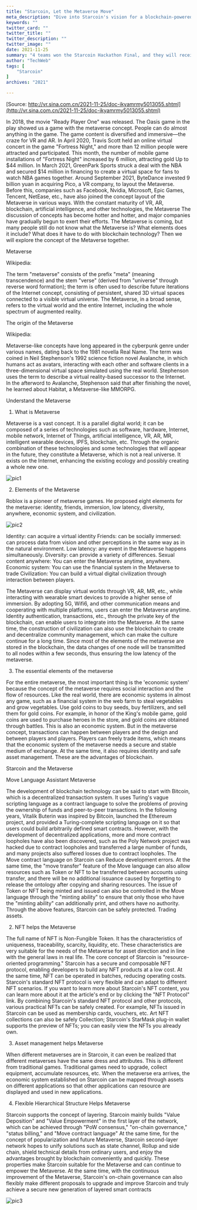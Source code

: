 ```yaml
---
title: "Starcoin, Let the Metaverse Move"
meta_description: "Dive into Starcoin's vision for a blockchain-powered metaverse using the Move programming language."
keywords: ""
twitter_card: ""
twitter_title: ""
twitter_description: ""
twitter_image: ""
date: 2021-11-25
summary: "4 teams won the Starcoin Hackathon Final, and they will receive comprehensive resource support from the Starcoin ecosystem."
author: "TechWeb"
tags: [
    "Starcoin"
]
archives: "2021"

---
```


[Source: http://vr.sina.com.cn/2021-11-25/doc-ikyamrmy5013055.shtml](http://vr.sina.com.cn/2021-11-25/doc-ikyamrmy5013055.shtml)

In 2018, the movie "Ready Player One" was released. The Oasis game in the play showed us a game with the metaverse concept. People can do almost anything in the game. The game content is diversified and immersive—the craze for VR and AR. In April 2020, Travis Scott held an online virtual concert in the game "Fortress Night," and more than 12 million people were attracted and participated. This month, the number of mobile game installations of "Fortress Night" increased by 6 million, attracting gold Up to $44 million. In March 2021, GreenPark Sports struck a deal with the NBA and secured $14 million in financing to create a virtual space for fans to watch NBA games together. Around September 2021, ByteDance invested 9 billion yuan in acquiring Pico, a VR company, to layout the Metaverse. Before this, companies such as Facebook, Nvidia, Microsoft, Epic Games, Tencent, NetEase, etc., have also joined the concept layout of the Metaverse in various ways. With the constant maturity of VR, AR, blockchain, artificial intelligence, and other technologies, the Metaverse The discussion of concepts has become hotter and hotter, and major companies have gradually begun to exert their efforts. The Metaverse is coming, but many people still do not know what the Metaverse is? What elements does it include? What does it have to do with blockchain technology? Then we will explore the concept of the Metaverse together.

Metaverse

Wikipedia:

The term "metaverse" consists of the prefix "meta" (meaning transcendence) and the stem "verse" (derived from "universe" through reverse word formation); the term is often used to describe future iterations of the Internet concept, consisting of persistent, shared 3D virtual spaces connected to a visible virtual universe. The Metaverse, in a broad sense, refers to the virtual world and the entire Internet, including the whole spectrum of augmented reality.

The origin of the Metaverse

Wikipedia:

Metaverse-like concepts have long appeared in the cyberpunk genre under various names, dating back to the 1981 novella Real Name. The term was coined in Neil Stephenson's 1992 science fiction novel Avalanche, in which humans act as avatars, interacting with each other and software clients in a three-dimensional virtual space simulated using the real world. Stephenson uses the term to describe a virtual reality-based successor to the Internet. In the afterword to Avalanche, Stephenson said that after finishing the novel, he learned about Habitat, a Metaverse-like MMORPG.

Understand the Metaverse

1. What is Metaverse

Metaverse is a vast concept. It is a parallel digital world; it can be composed of a series of technologies such as software, hardware, Internet, mobile network, Internet of Things, artificial intelligence, VR, AR, MR, intelligent wearable devices, IPFS, blockchain, etc. Through the organic combination of these technologies and some technologies that will appear in the future, they constitute a Metaverse, which is not a real universe. It exists on the Internet, enhancing the existing ecology and possibly creating a whole new one.

![pic1](/images/new/news/bdcb-b9b1f63d395945bedce54042c346bb02.jpeg)

2. Elements of the Metaverse

Roblox is a pioneer of metaverse games. He proposed eight elements for the metaverse: identity, friends, immersion, low latency, diversity, anywhere, economic system, and civilization.

![pic2](/images/new/news/8183-e8b57c3f114f6827eb823a27041128da.jpeg)

Identity: can acquire a virtual identity Friends: can be socially immersed: can process data from vision and other perceptions in the same way as in the natural environment. Low latency: any event in the Metaverse happens simultaneously. Diversity: can provide a variety of differences. Sexual content anywhere: You can enter the Metaverse anytime, anywhere. Economic system: You can use the financial system in the Metaverse to trade Civilization: You can build a virtual digital civilization through interaction between players.

The Metaverse can display virtual worlds through VR, AR, MR, etc., while interacting with wearable smart devices to provide a higher sense of immersion. By adopting 5G, Wifi6, and other communication means and cooperating with multiple platforms, users can enter the Metaverse anytime. Identity authentication, transactions, etc., through the private key of the blockchain, can enable users to integrate into the Metaverse. At the same time, the construction of civilization can also use the blockchain to create and decentralize community management, which can make the culture continue for a long time. Since most of the elements of the metaverse are stored in the blockchain, the data changes of one node will be transmitted to all nodes within a few seconds, thus ensuring the low latency of the metaverse.

3. The essential elements of the metaverse

For the entire metaverse, the most important thing is the 'economic system' because the concept of the metaverse requires social interaction and the flow of resources. Like the real world, there are economic systems in almost any game, such as a financial system in the web farm to steal vegetables and grow vegetables. Use gold coins to buy seeds, buy fertilizers, and sell them for gold coins. For example, in honor of the King's mobile game, gold coins are used to purchase heroes in the store, and gold coins are obtained through battles. This is also an economic system. But in the metaverse concept, transactions can happen between players and the design and between players and players. Players can freely trade items, which means that the economic system of the metaverse needs a secure and stable medium of exchange. At the same time, it also requires identity and safe asset management. These are the advantages of blockchain.

Starcoin and the Metaverse

Move Language Assistant Metaverse

The development of blockchain technology can be said to start with Bitcoin, which is a decentralized transaction system. It uses Turing's vague scripting language as a contract language to solve the problems of proving the ownership of funds and peer-to-peer transactions. In the following years, Vitalik Buterin was inspired by Bitcoin, launched the Ethereum project, and provided a Turing-complete scripting language on it so that users could build arbitrarily defined smart contracts. However, with the development of decentralized applications, more and more contract loopholes have also been discovered, such as the Poly Network project was hacked due to contract loopholes and transferred a large number of funds, and many projects also suffered losses due to contract loopholes. The Move contract language on Starcoin can Reduce development errors. At the same time, the "move transfer" feature of the Move language can also allow resources such as Token or NFT to be transferred between accounts using transfer, and there will be no additional issuance caused by forgetting to release the ontology after copying and sharing resources. The issue of Token or NFT being minted and issued can also be controlled in the Move language through the "minting ability" to ensure that only those who have the "minting ability" can additionally print, and others have no authority. Through the above features, Starcoin can be safely protected. Trading assets.

2. NFT helps the Metaverse

The full name of NFT is Non-Fungible Token. It has the characteristics of uniqueness, traceability, scarcity, liquidity, etc. These characteristics are very suitable for the needs of the Metaverse for asset direction and in line with the general laws in real life. The core concept of Starcoin is "resource-oriented programming." Starcoin has a secure and composable NFT protocol, enabling developers to build any NFT products at a low cost. At the same time, NFT can be operated in batches, reducing operating costs. Starcoin's standard NFT protocol is very flexible and can adapt to different NFT scenarios. If you want to learn more about Starcoin's NFT content, you can learn more about it at the article's end or by clicking the "NFT Protocol" link.
By combining Starcoin's standard NFT protocol and other protocols, various practical NFTs can be safely created. For example, NFTs issued in Starcoin can be used as membership cards, vouchers, etc. Art NFT collections can also be safely Collection; Starcoin's StarMask plug-in wallet supports the preview of NFTs; you can easily view the NFTs you already own.

3. Asset management helps Metaverse

When different metaverses are in Starcoin, it can even be realized that different metaverses have the same dress and attributes. This is different from traditional games. Traditional games need to upgrade, collect equipment, accumulate resources, etc. When the metaverse era arrives, the economic system established on Starcoin can be mapped through assets on different applications so that other applications can resource are displayed and used in new applications.

4. Flexible Hierarchical Structure Helps Metaverse

Starcoin supports the concept of layering. Starcoin mainly builds "Value Deposition" and "Value Empowerment" in the first layer of the network, which can be achieved through "PoW consensus," "on-chain governance," "status billing," and "Move contract language" At the same time, for the concept of popularization and future Metaverse, Starcoin second-layer network hopes to unify solutions such as state channel, Rollup and side chain, shield technical details from ordinary users, and enjoy the advantages brought by blockchain conveniently and quickly. These properties make Starcoin suitable for the Metaverse and can continue to empower the Metaverse. At the same time, with the continuous improvement of the Metaverse, Starcoin's on-chain governance can also flexibly make different proposals to upgrade and improve Starcoin and truly achieve a secure new generation of layered smart contracts

![pic3](/images/new/news/a34a-a2467afaf3924b4c715090d5336cee52.jpeg)
